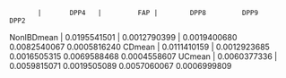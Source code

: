            |       DPP4   |         FAP |        DPP8         DPP9         DPP2
NonIBDmean | 0.0195541501 | 0.0012790399 | 0.0019400680 0.0082540067 0.0005816240
CDmean     | 0.0111410159 | 0.0012923685 0.0016505315 0.0069588468 0.0004558607
UCmean     | 0.0060377336 | 0.0059815071 0.0019505089 0.0057060067 0.0006999809